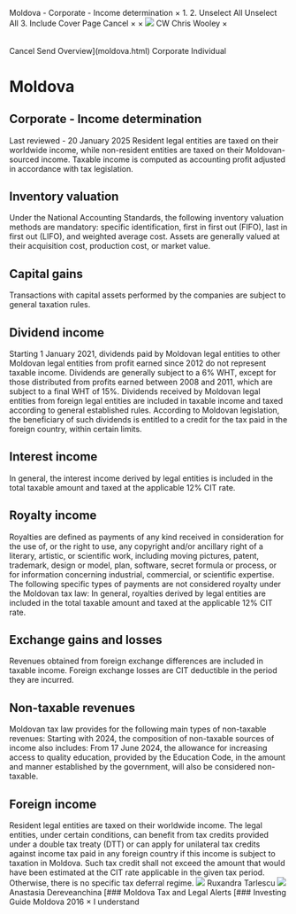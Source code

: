 Moldova - Corporate - Income determination
×
1.
2.
Unselect All
Unselect All
3.
Include Cover Page
Cancel
×
×
![](-/media/world-wide-tax-summaries/attachments/global---chris-wooley.ashx%3Frev=ac5e5f3223b34096b1afc2a6009c7320&revision=ac5e5f32-23b3-4096-b1af-c2a6009c7320&hash=859B7ADC84DC2CBEC9760E9E6EE7DE6D0A8BFCDF)
CW
Chris Wooley
×
######
Cancel
Send
Overview](moldova.html)
Corporate
Individual
# Moldova
## Corporate - Income determination
Last reviewed - 20 January 2025
Resident legal entities are taxed on their worldwide income, while non-resident entities are taxed on their Moldovan-sourced income. Taxable income is computed as accounting profit adjusted in accordance with tax legislation.
## Inventory valuation
Under the National Accounting Standards, the following inventory valuation methods are mandatory: specific identification, first in first out (FIFO), last in first out (LIFO), and weighted average cost.
Assets are generally valued at their acquisition cost, production cost, or market value.
## Capital gains
Transactions with capital assets performed by the companies are subject to general taxation rules.
## Dividend income
Starting 1 January 2021, dividends paid by Moldovan legal entities to other Moldovan legal entities from profit earned since 2012 do not represent taxable income.
Dividends are generally subject to a 6% WHT, except for those distributed from profits earned between 2008 and 2011, which are subject to a final WHT of 15%.
Dividends received by Moldovan legal entities from foreign legal entities are included in taxable income and taxed according to general established rules. According to Moldovan legislation, the beneficiary of such dividends is entitled to a credit for the tax paid in the foreign country, within certain limits.
## Interest income
In general, the interest income derived by legal entities is included in the total taxable amount and taxed at the applicable 12% CIT rate.
## Royalty income
Royalties are defined as payments of any kind received in consideration for the use of, or the right to use, any copyright and/or ancillary right of a literary, artistic, or scientific work, including moving pictures, patent, trademark, design or model, plan, software, secret formula or process, or for information concerning industrial, commercial, or scientific expertise.
The following specific types of payments are not considered royalty under the Moldovan tax law:
In general, royalties derived by legal entities are included in the total taxable amount and taxed at the applicable 12% CIT rate.
## Exchange gains and losses
Revenues obtained from foreign exchange differences are included in taxable income. Foreign exchange losses are CIT deductible in the period they are incurred.
## Non-taxable revenues
Moldovan tax law provides for the following main types of non-taxable revenues:
Starting with 2024, the composition of non-taxable sources of income also includes:
From 17 June 2024, the allowance for increasing access to quality education, provided by the Education Code, in the amount and manner established by the government, will also be considered non-taxable.
## Foreign income
Resident legal entities are taxed on their worldwide income. The legal entities, under certain conditions, can benefit from tax credits provided under a double tax treaty (DTT) or can apply for unilateral tax credits against income tax paid in any foreign country if this income is subject to taxation in Moldova. Such tax credit shall not exceed the amount that would have been estimated at the CIT rate applicable in the given tax period. Otherwise, there is no specific tax deferral regime.
![](-/media/world-wide-tax-summaries/attachments/moldova---ruxandra_tarlescu.ashx%3Frev=b1f58d1ef2f442bab2e33b4fa8ceb35b&revision=b1f58d1e-f2f4-42ba-b2e3-3b4fa8ceb35b&hash=C581332B5711E1F28905A1887806D89838E9D426)
Ruxandra Tarlescu
![](-/media/world-wide-tax-summaries/moldovaanastasia-dereveanchinamoldova--anastasia-dereveanchinajpg20200702012626178.ashx%3Frev=5890e3826d154152928547e13120ce4b&revision=5890e382-6d15-4152-9285-47e13120ce4b&hash=C1B338DECFAD8FAA9F4661660E1D3F4E4982BFBB)
Anastasia Dereveanchina
[### Moldova Tax and Legal Alerts
[### Investing Guide Moldova 2016
×
I understand